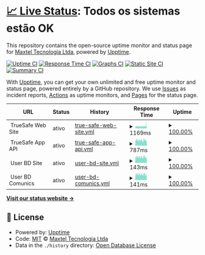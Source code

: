 # [📈 Live Status](https://status.truesafeweb.com.br): <!--live status--> **Todos os sistemas estão OK**

This repository contains the open-source uptime monitor and status page for [Maxtel Tecnologia Ltda](https://www.maxtel.com.br), powered by [Upptime](https://github.com/upptime/upptime).

[![Uptime CI](https://github.com/Maxtel-Tecnologia/TrueSafe-Web-Status-Page/workflows/Uptime%20CI/badge.svg)](https://github.com/Maxtel-Tecnologia/TrueSafe-Web-Status-Page/actions?query=workflow%3A%22Uptime+CI%22)
[![Response Time CI](https://github.com/Maxtel-Tecnologia/TrueSafe-Web-Status-Page/workflows/Response%20Time%20CI/badge.svg)](https://github.com/Maxtel-Tecnologia/TrueSafe-Web-Status-Page/actions?query=workflow%3A%22Response+Time+CI%22)
[![Graphs CI](https://github.com/Maxtel-Tecnologia/TrueSafe-Web-Status-Page/workflows/Graphs%20CI/badge.svg)](https://github.com/Maxtel-Tecnologia/TrueSafe-Web-Status-Page/actions?query=workflow%3A%22Graphs+CI%22)
[![Static Site CI](https://github.com/Maxtel-Tecnologia/TrueSafe-Web-Status-Page/workflows/Static%20Site%20CI/badge.svg)](https://github.com/Maxtel-Tecnologia/TrueSafe-Web-Status-Page/actions?query=workflow%3A%22Static+Site+CI%22)
[![Summary CI](https://github.com/Maxtel-Tecnologia/TrueSafe-Web-Status-Page/workflows/Summary%20CI/badge.svg)](https://github.com/Maxtel-Tecnologia/TrueSafe-Web-Status-Page/actions?query=workflow%3A%22Summary+CI%22)

With [Upptime](https://upptime.js.org), you can get your own unlimited and free uptime monitor and status page, powered entirely by a GitHub repository. We use [Issues](https://github.com/Maxtel-Tecnologia/TrueSafe-Web-Status-Page/issues) as incident reports, [Actions](https://github.com/Maxtel-Tecnologia/TrueSafe-Web-Status-Page/actions) as uptime monitors, and [Pages](https://status.truesafeweb.com.br) for the status page.

<!--start: status pages-->
<!-- This summary is generated by Upptime (https://github.com/upptime/upptime) -->
<!-- Do not edit this manually, your changes will be overwritten -->
<!-- prettier-ignore -->
| URL | Status | History | Response Time | Uptime |
| --- | ------ | ------- | ------------- | ------ |
| <img alt="" src="https://www.truesafeweb.com.br/imagens/icons/principal/truesafe.ico" height="13"> TrueSafe Web Site | ativo | [true-safe-web-site.yml](https://github.com/Maxtel-Tecnologia/TrueSafe-Web-Status-Page/commits/HEAD/history/true-safe-web-site.yml) | <details><summary><img alt="Response time graph" src="./graphs/true-safe-web-site/response-time-week.png" height="20"> 1169ms</summary><br><a href="https://status.truesafeweb.com.br/history/true-safe-web-site"><img alt="Response time 1028" src="https://img.shields.io/endpoint?url=https%3A%2F%2Fraw.githubusercontent.com%2FMaxtel-Tecnologia%2FTrueSafe-Web-Status-Page%2FHEAD%2Fapi%2Ftrue-safe-web-site%2Fresponse-time.json"></a><br><a href="https://status.truesafeweb.com.br/history/true-safe-web-site"><img alt="24-hour response time 1511" src="https://img.shields.io/endpoint?url=https%3A%2F%2Fraw.githubusercontent.com%2FMaxtel-Tecnologia%2FTrueSafe-Web-Status-Page%2FHEAD%2Fapi%2Ftrue-safe-web-site%2Fresponse-time-day.json"></a><br><a href="https://status.truesafeweb.com.br/history/true-safe-web-site"><img alt="7-day response time 1169" src="https://img.shields.io/endpoint?url=https%3A%2F%2Fraw.githubusercontent.com%2FMaxtel-Tecnologia%2FTrueSafe-Web-Status-Page%2FHEAD%2Fapi%2Ftrue-safe-web-site%2Fresponse-time-week.json"></a><br><a href="https://status.truesafeweb.com.br/history/true-safe-web-site"><img alt="30-day response time 1048" src="https://img.shields.io/endpoint?url=https%3A%2F%2Fraw.githubusercontent.com%2FMaxtel-Tecnologia%2FTrueSafe-Web-Status-Page%2FHEAD%2Fapi%2Ftrue-safe-web-site%2Fresponse-time-month.json"></a><br><a href="https://status.truesafeweb.com.br/history/true-safe-web-site"><img alt="1-year response time 1036" src="https://img.shields.io/endpoint?url=https%3A%2F%2Fraw.githubusercontent.com%2FMaxtel-Tecnologia%2FTrueSafe-Web-Status-Page%2FHEAD%2Fapi%2Ftrue-safe-web-site%2Fresponse-time-year.json"></a></details> | <details><summary><a href="https://status.truesafeweb.com.br/history/true-safe-web-site">100.00%</a></summary><a href="https://status.truesafeweb.com.br/history/true-safe-web-site"><img alt="All-time uptime 99.80%" src="https://img.shields.io/endpoint?url=https%3A%2F%2Fraw.githubusercontent.com%2FMaxtel-Tecnologia%2FTrueSafe-Web-Status-Page%2FHEAD%2Fapi%2Ftrue-safe-web-site%2Fuptime.json"></a><br><a href="https://status.truesafeweb.com.br/history/true-safe-web-site"><img alt="24-hour uptime 100.00%" src="https://img.shields.io/endpoint?url=https%3A%2F%2Fraw.githubusercontent.com%2FMaxtel-Tecnologia%2FTrueSafe-Web-Status-Page%2FHEAD%2Fapi%2Ftrue-safe-web-site%2Fuptime-day.json"></a><br><a href="https://status.truesafeweb.com.br/history/true-safe-web-site"><img alt="7-day uptime 100.00%" src="https://img.shields.io/endpoint?url=https%3A%2F%2Fraw.githubusercontent.com%2FMaxtel-Tecnologia%2FTrueSafe-Web-Status-Page%2FHEAD%2Fapi%2Ftrue-safe-web-site%2Fuptime-week.json"></a><br><a href="https://status.truesafeweb.com.br/history/true-safe-web-site"><img alt="30-day uptime 99.91%" src="https://img.shields.io/endpoint?url=https%3A%2F%2Fraw.githubusercontent.com%2FMaxtel-Tecnologia%2FTrueSafe-Web-Status-Page%2FHEAD%2Fapi%2Ftrue-safe-web-site%2Fuptime-month.json"></a><br><a href="https://status.truesafeweb.com.br/history/true-safe-web-site"><img alt="1-year uptime 99.65%" src="https://img.shields.io/endpoint?url=https%3A%2F%2Fraw.githubusercontent.com%2FMaxtel-Tecnologia%2FTrueSafe-Web-Status-Page%2FHEAD%2Fapi%2Ftrue-safe-web-site%2Fuptime-year.json"></a></details>
| <img alt="" src="https://app.truesafe.com.br/imagens/logo_truesafe.png" height="13"> TrueSafe App API | ativo | [true-safe-app-api.yml](https://github.com/Maxtel-Tecnologia/TrueSafe-Web-Status-Page/commits/HEAD/history/true-safe-app-api.yml) | <details><summary><img alt="Response time graph" src="./graphs/true-safe-app-api/response-time-week.png" height="20"> 787ms</summary><br><a href="https://status.truesafeweb.com.br/history/true-safe-app-api"><img alt="Response time 1012" src="https://img.shields.io/endpoint?url=https%3A%2F%2Fraw.githubusercontent.com%2FMaxtel-Tecnologia%2FTrueSafe-Web-Status-Page%2FHEAD%2Fapi%2Ftrue-safe-app-api%2Fresponse-time.json"></a><br><a href="https://status.truesafeweb.com.br/history/true-safe-app-api"><img alt="24-hour response time 762" src="https://img.shields.io/endpoint?url=https%3A%2F%2Fraw.githubusercontent.com%2FMaxtel-Tecnologia%2FTrueSafe-Web-Status-Page%2FHEAD%2Fapi%2Ftrue-safe-app-api%2Fresponse-time-day.json"></a><br><a href="https://status.truesafeweb.com.br/history/true-safe-app-api"><img alt="7-day response time 787" src="https://img.shields.io/endpoint?url=https%3A%2F%2Fraw.githubusercontent.com%2FMaxtel-Tecnologia%2FTrueSafe-Web-Status-Page%2FHEAD%2Fapi%2Ftrue-safe-app-api%2Fresponse-time-week.json"></a><br><a href="https://status.truesafeweb.com.br/history/true-safe-app-api"><img alt="30-day response time 856" src="https://img.shields.io/endpoint?url=https%3A%2F%2Fraw.githubusercontent.com%2FMaxtel-Tecnologia%2FTrueSafe-Web-Status-Page%2FHEAD%2Fapi%2Ftrue-safe-app-api%2Fresponse-time-month.json"></a><br><a href="https://status.truesafeweb.com.br/history/true-safe-app-api"><img alt="1-year response time 1012" src="https://img.shields.io/endpoint?url=https%3A%2F%2Fraw.githubusercontent.com%2FMaxtel-Tecnologia%2FTrueSafe-Web-Status-Page%2FHEAD%2Fapi%2Ftrue-safe-app-api%2Fresponse-time-year.json"></a></details> | <details><summary><a href="https://status.truesafeweb.com.br/history/true-safe-app-api">100.00%</a></summary><a href="https://status.truesafeweb.com.br/history/true-safe-app-api"><img alt="All-time uptime 99.47%" src="https://img.shields.io/endpoint?url=https%3A%2F%2Fraw.githubusercontent.com%2FMaxtel-Tecnologia%2FTrueSafe-Web-Status-Page%2FHEAD%2Fapi%2Ftrue-safe-app-api%2Fuptime.json"></a><br><a href="https://status.truesafeweb.com.br/history/true-safe-app-api"><img alt="24-hour uptime 100.00%" src="https://img.shields.io/endpoint?url=https%3A%2F%2Fraw.githubusercontent.com%2FMaxtel-Tecnologia%2FTrueSafe-Web-Status-Page%2FHEAD%2Fapi%2Ftrue-safe-app-api%2Fuptime-day.json"></a><br><a href="https://status.truesafeweb.com.br/history/true-safe-app-api"><img alt="7-day uptime 100.00%" src="https://img.shields.io/endpoint?url=https%3A%2F%2Fraw.githubusercontent.com%2FMaxtel-Tecnologia%2FTrueSafe-Web-Status-Page%2FHEAD%2Fapi%2Ftrue-safe-app-api%2Fuptime-week.json"></a><br><a href="https://status.truesafeweb.com.br/history/true-safe-app-api"><img alt="30-day uptime 100.00%" src="https://img.shields.io/endpoint?url=https%3A%2F%2Fraw.githubusercontent.com%2FMaxtel-Tecnologia%2FTrueSafe-Web-Status-Page%2FHEAD%2Fapi%2Ftrue-safe-app-api%2Fuptime-month.json"></a><br><a href="https://status.truesafeweb.com.br/history/true-safe-app-api"><img alt="1-year uptime 99.47%" src="https://img.shields.io/endpoint?url=https%3A%2F%2Fraw.githubusercontent.com%2FMaxtel-Tecnologia%2FTrueSafe-Web-Status-Page%2FHEAD%2Fapi%2Ftrue-safe-app-api%2Fuptime-year.json"></a></details>
| <img alt="" src="https://www.truesafeweb.com.br/imagens/icons/principal/truesafe.ico" height="13"> User BD Site | ativo | [user-bd-site.yml](https://github.com/Maxtel-Tecnologia/TrueSafe-Web-Status-Page/commits/HEAD/history/user-bd-site.yml) | <details><summary><img alt="Response time graph" src="./graphs/user-bd-site/response-time-week.png" height="20"> 143ms</summary><br><a href="https://status.truesafeweb.com.br/history/user-bd-site"><img alt="Response time 170" src="https://img.shields.io/endpoint?url=https%3A%2F%2Fraw.githubusercontent.com%2FMaxtel-Tecnologia%2FTrueSafe-Web-Status-Page%2FHEAD%2Fapi%2Fuser-bd-site%2Fresponse-time.json"></a><br><a href="https://status.truesafeweb.com.br/history/user-bd-site"><img alt="24-hour response time 140" src="https://img.shields.io/endpoint?url=https%3A%2F%2Fraw.githubusercontent.com%2FMaxtel-Tecnologia%2FTrueSafe-Web-Status-Page%2FHEAD%2Fapi%2Fuser-bd-site%2Fresponse-time-day.json"></a><br><a href="https://status.truesafeweb.com.br/history/user-bd-site"><img alt="7-day response time 143" src="https://img.shields.io/endpoint?url=https%3A%2F%2Fraw.githubusercontent.com%2FMaxtel-Tecnologia%2FTrueSafe-Web-Status-Page%2FHEAD%2Fapi%2Fuser-bd-site%2Fresponse-time-week.json"></a><br><a href="https://status.truesafeweb.com.br/history/user-bd-site"><img alt="30-day response time 144" src="https://img.shields.io/endpoint?url=https%3A%2F%2Fraw.githubusercontent.com%2FMaxtel-Tecnologia%2FTrueSafe-Web-Status-Page%2FHEAD%2Fapi%2Fuser-bd-site%2Fresponse-time-month.json"></a><br><a href="https://status.truesafeweb.com.br/history/user-bd-site"><img alt="1-year response time 172" src="https://img.shields.io/endpoint?url=https%3A%2F%2Fraw.githubusercontent.com%2FMaxtel-Tecnologia%2FTrueSafe-Web-Status-Page%2FHEAD%2Fapi%2Fuser-bd-site%2Fresponse-time-year.json"></a></details> | <details><summary><a href="https://status.truesafeweb.com.br/history/user-bd-site">100.00%</a></summary><a href="https://status.truesafeweb.com.br/history/user-bd-site"><img alt="All-time uptime 99.95%" src="https://img.shields.io/endpoint?url=https%3A%2F%2Fraw.githubusercontent.com%2FMaxtel-Tecnologia%2FTrueSafe-Web-Status-Page%2FHEAD%2Fapi%2Fuser-bd-site%2Fuptime.json"></a><br><a href="https://status.truesafeweb.com.br/history/user-bd-site"><img alt="24-hour uptime 100.00%" src="https://img.shields.io/endpoint?url=https%3A%2F%2Fraw.githubusercontent.com%2FMaxtel-Tecnologia%2FTrueSafe-Web-Status-Page%2FHEAD%2Fapi%2Fuser-bd-site%2Fuptime-day.json"></a><br><a href="https://status.truesafeweb.com.br/history/user-bd-site"><img alt="7-day uptime 100.00%" src="https://img.shields.io/endpoint?url=https%3A%2F%2Fraw.githubusercontent.com%2FMaxtel-Tecnologia%2FTrueSafe-Web-Status-Page%2FHEAD%2Fapi%2Fuser-bd-site%2Fuptime-week.json"></a><br><a href="https://status.truesafeweb.com.br/history/user-bd-site"><img alt="30-day uptime 99.95%" src="https://img.shields.io/endpoint?url=https%3A%2F%2Fraw.githubusercontent.com%2FMaxtel-Tecnologia%2FTrueSafe-Web-Status-Page%2FHEAD%2Fapi%2Fuser-bd-site%2Fuptime-month.json"></a><br><a href="https://status.truesafeweb.com.br/history/user-bd-site"><img alt="1-year uptime 99.97%" src="https://img.shields.io/endpoint?url=https%3A%2F%2Fraw.githubusercontent.com%2FMaxtel-Tecnologia%2FTrueSafe-Web-Status-Page%2FHEAD%2Fapi%2Fuser-bd-site%2Fuptime-year.json"></a></details>
| <img alt="" src="https://www.truesafeweb.com.br/imagens/icons/principal/truesafe.ico" height="13"> User BD Comunics | ativo | [user-bd-comunics.yml](https://github.com/Maxtel-Tecnologia/TrueSafe-Web-Status-Page/commits/HEAD/history/user-bd-comunics.yml) | <details><summary><img alt="Response time graph" src="./graphs/user-bd-comunics/response-time-week.png" height="20"> 141ms</summary><br><a href="https://status.truesafeweb.com.br/history/user-bd-comunics"><img alt="Response time 144" src="https://img.shields.io/endpoint?url=https%3A%2F%2Fraw.githubusercontent.com%2FMaxtel-Tecnologia%2FTrueSafe-Web-Status-Page%2FHEAD%2Fapi%2Fuser-bd-comunics%2Fresponse-time.json"></a><br><a href="https://status.truesafeweb.com.br/history/user-bd-comunics"><img alt="24-hour response time 138" src="https://img.shields.io/endpoint?url=https%3A%2F%2Fraw.githubusercontent.com%2FMaxtel-Tecnologia%2FTrueSafe-Web-Status-Page%2FHEAD%2Fapi%2Fuser-bd-comunics%2Fresponse-time-day.json"></a><br><a href="https://status.truesafeweb.com.br/history/user-bd-comunics"><img alt="7-day response time 141" src="https://img.shields.io/endpoint?url=https%3A%2F%2Fraw.githubusercontent.com%2FMaxtel-Tecnologia%2FTrueSafe-Web-Status-Page%2FHEAD%2Fapi%2Fuser-bd-comunics%2Fresponse-time-week.json"></a><br><a href="https://status.truesafeweb.com.br/history/user-bd-comunics"><img alt="30-day response time 141" src="https://img.shields.io/endpoint?url=https%3A%2F%2Fraw.githubusercontent.com%2FMaxtel-Tecnologia%2FTrueSafe-Web-Status-Page%2FHEAD%2Fapi%2Fuser-bd-comunics%2Fresponse-time-month.json"></a><br><a href="https://status.truesafeweb.com.br/history/user-bd-comunics"><img alt="1-year response time 144" src="https://img.shields.io/endpoint?url=https%3A%2F%2Fraw.githubusercontent.com%2FMaxtel-Tecnologia%2FTrueSafe-Web-Status-Page%2FHEAD%2Fapi%2Fuser-bd-comunics%2Fresponse-time-year.json"></a></details> | <details><summary><a href="https://status.truesafeweb.com.br/history/user-bd-comunics">100.00%</a></summary><a href="https://status.truesafeweb.com.br/history/user-bd-comunics"><img alt="All-time uptime 99.95%" src="https://img.shields.io/endpoint?url=https%3A%2F%2Fraw.githubusercontent.com%2FMaxtel-Tecnologia%2FTrueSafe-Web-Status-Page%2FHEAD%2Fapi%2Fuser-bd-comunics%2Fuptime.json"></a><br><a href="https://status.truesafeweb.com.br/history/user-bd-comunics"><img alt="24-hour uptime 100.00%" src="https://img.shields.io/endpoint?url=https%3A%2F%2Fraw.githubusercontent.com%2FMaxtel-Tecnologia%2FTrueSafe-Web-Status-Page%2FHEAD%2Fapi%2Fuser-bd-comunics%2Fuptime-day.json"></a><br><a href="https://status.truesafeweb.com.br/history/user-bd-comunics"><img alt="7-day uptime 100.00%" src="https://img.shields.io/endpoint?url=https%3A%2F%2Fraw.githubusercontent.com%2FMaxtel-Tecnologia%2FTrueSafe-Web-Status-Page%2FHEAD%2Fapi%2Fuser-bd-comunics%2Fuptime-week.json"></a><br><a href="https://status.truesafeweb.com.br/history/user-bd-comunics"><img alt="30-day uptime 99.95%" src="https://img.shields.io/endpoint?url=https%3A%2F%2Fraw.githubusercontent.com%2FMaxtel-Tecnologia%2FTrueSafe-Web-Status-Page%2FHEAD%2Fapi%2Fuser-bd-comunics%2Fuptime-month.json"></a><br><a href="https://status.truesafeweb.com.br/history/user-bd-comunics"><img alt="1-year uptime 99.97%" src="https://img.shields.io/endpoint?url=https%3A%2F%2Fraw.githubusercontent.com%2FMaxtel-Tecnologia%2FTrueSafe-Web-Status-Page%2FHEAD%2Fapi%2Fuser-bd-comunics%2Fuptime-year.json"></a></details>

<!--end: status pages-->

[**Visit our status website →**](https://status.truesafeweb.com.br)

## 📄 License

- Powered by: [Upptime](https://github.com/upptime/upptime)
- Code: [MIT](./LICENSE) © [Maxtel Tecnologia Ltda](https://www.maxtel.com.br)
- Data in the `./history` directory: [Open Database License](https://opendatacommons.org/licenses/odbl/1-0/)
